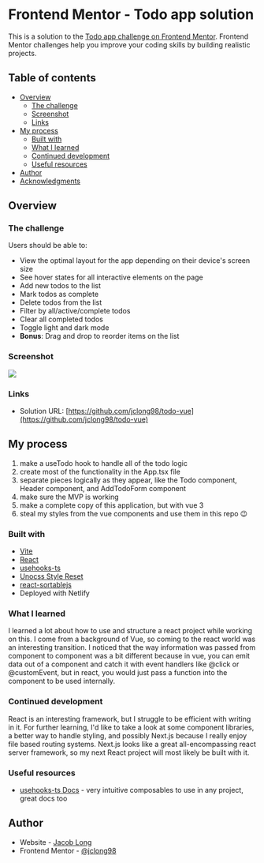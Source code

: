 # Frontend Mentor - Todo app solution

This is a solution to the [Todo app challenge on Frontend Mentor](https://www.frontendmentor.io/challenges/todo-app-Su1_KokOW). Frontend Mentor challenges help you improve your coding skills by building realistic projects.

## Table of contents

- [Overview](#overview)
  - [The challenge](#the-challenge)
  - [Screenshot](#screenshot)
  - [Links](#links)
- [My process](#my-process)
  - [Built with](#built-with)
  - [What I learned](#what-i-learned)
  - [Continued development](#continued-development)
  - [Useful resources](#useful-resources)
- [Author](#author)
- [Acknowledgments](#acknowledgments)

## Overview

### The challenge

Users should be able to:

- View the optimal layout for the app depending on their device's screen size
- See hover states for all interactive elements on the page
- Add new todos to the list
- Mark todos as complete
- Delete todos from the list
- Filter by all/active/complete todos
- Clear all completed todos
- Toggle light and dark mode
- **Bonus**: Drag and drop to reorder items on the list

### Screenshot

![](https://i.imgur.com/q8fUB3x.png)

### Links

- Solution URL: [https://github.com/jclong98/todo-vue](https://github.com/jclong98/todo-vue)
<!-- - Live Site URL: [https://gleaming-alpaca-bd8b47.netlify.app/](https://gleaming-alpaca-bd8b47.netlify.app/) -->

## My process

1. make a useTodo hook to handle all of the todo logic
1. create most of the functionality in the App.tsx file
1. separate pieces logically as they appear, like the Todo component, Header component, and AddTodoForm component
1. make sure the MVP is working
1. make a complete copy of this application, but with vue 3
1. steal my styles from the vue components and use them in this repo 😉

### Built with

- [Vite](https://vitejs.dev/)
- [React](https://reactjs.org/)
- [usehooks-ts](https://usehooks-ts.com/)
- [Unocss Style Reset](https://github.com/unocss/unocss/tree/main/packages/reset)
- [react-sortablejs](https://github.com/SortableJS/react-sortablejs)
- Deployed with Netlify

### What I learned

I learned a lot about how to use and structure a react project while working on this. I come from a background of Vue, so coming to the react world was an interesting transition. I noticed that the way information was passed from component to component was a bit different because in vue, you can emit data out of a component and catch it with event handlers like @click or @customEvent, but in react, you would just pass a function into the component to be used internally.

### Continued development

React is an interesting framework, but I struggle to be efficient with writing in it. For further learning, I'd like to take a look at some component libraries, a better way to handle styling, and possibly Next.js because I really enjoy file based routing systems. Next.js looks like a great all-encompassing react server framework, so my next React project will most likely be built with it.

### Useful resources

- [usehooks-ts Docs](https://usehooks-ts.com/) - very intuitive composables to use in any project, great docs too

## Author

- Website - [Jacob Long](https://jacoblong.dev)
- Frontend Mentor - [@jclong98](https://www.frontendmentor.io/profile/jclong98)
